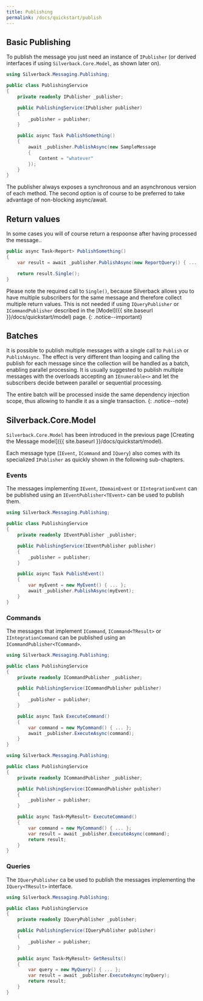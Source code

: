 ```yaml
---
title: Publishing
permalink: /docs/quickstart/publish
---
```


## Basic Publishing

To publish the message you just need an instance of `IPublisher` (or derived interfaces if using `Silverback.Core.Model`, as shown later on).

```csharp
using Silverback.Messaging.Publishing;

public class PublishingService
{
    private readonly IPublisher _publisher;

    public PublishingService(IPublisher publisher)
    {
        _publisher = publisher;
    }

    public async Task PublishSomething()
    {
        await _publisher.PublishAsync(new SampleMessage 
        { 
            Content = "whatever"
        });
    }
}
```

The publisher always exposes a synchronous and an asynchronous version of each method. The second option is of course to be preferred to take advantage of non-blocking async/await.

## Return values

In some cases you will of course return a respoonse after having processed the message..

```csharp
public async Task<Report> PublishSomething()
{
    var result = await _publisher.PublishAsync(new ReportQuery() { ... });

    return result.Single();
}
```

Please note the required call to `Single()`, because Silverback allows you to have multiple subscribers for the same message and therefore collect multiple return values. This is not needed if using `IQueryPublisher` or `ICommandPublisher` described in the [Model]({{ site.baseurl }}/docs/quickstart/model) page.
{: .notice--important}

## Batches

It is possible to publish multiple messages with a single call to `Publish` or `PublishAsync`. The effect is very different than looping and calling the publish for each message since the collection will be handled as a batch, enabling parallel processing. It is usually suggested to publish multiple messages with the overloads accepting an `IEnumerable<>` and let the subscribers decide between parallel or sequential processing.

The entire batch will be processed inside the same dependency injection scope, thus allowing to handle it as a single transaction.
{: .notice--note}

## Silverback.Core.Model

`Silverback.Core.Model` has been introduced in the previous page [Creating the Message model]({{ site.baseurl }}/docs/quickstart/model).

Each message type (`IEvent`, `ICommand` and `IQuery`) also comes with its specialized `IPublisher` as quickly shown in the following sub-chapters.

### Events

The messages implementing `IEvent`, `IDomainEvent` or `IIntegrationEvent` can be published using an `IEventPublisher<TEvent>` can be used to publish them.

```csharp
using Silverback.Messaging.Publishing;

public class PublishingService
{
    private readonly IEventPublisher _publisher;

    public PublishingService(IEventPublisher publisher)
    {
        _publisher = publisher;
    }

    public async Task PublishEvent()
    {
        var myEvent = new MyEvent() { ... };
        await _publisher.PublishAsync(myEvent);
    }
}
```

### Commands

The messages that implement `ICommand`, `ICommand<TResult>` or `IIntegrationCommand` can be published using an `ICommandPublisher<TCommand>`.

```csharp
using Silverback.Messaging.Publishing;

public class PublishingService
{
    private readonly ICommandPublisher _publisher;

    public PublishingService(ICommandPublisher publisher)
    {
        _publisher = publisher;
    }

    public async Task ExecuteCommand()
    {
        var command = new MyCommand() { ... };
        await _publisher.ExecuteAsync(command);
    }
}
```
```csharp
using Silverback.Messaging.Publishing;

public class PublishingService
{
    private readonly ICommandPublisher _publisher;

    public PublishingService(ICommandPublisher publisher)
    {
        _publisher = publisher;
    }

    public async Task<MyResult> ExecuteCommand()
    {
        var command = new MyCommand() { ... };
        var result = await _publisher.ExecuteAsync(command);
        return result;
    }
}
```

### Queries

The `IQueryPublisher` ca be used  to publish the messages implementing the `IQuery<TResult>` interface.

```csharp
using Silverback.Messaging.Publishing;

public class PublishingService
{
    private readonly IQueryPublisher _publisher;

    public PublishingService(IQueryPublisher publisher)
    {
        _publisher = publisher;
    }

    public async Task<MyResult> GetResults()
    {
        var query = new MyQuery() { ... };
        var result = await _publisher.ExecuteAsync(myQuery);
        return result;
    }
}
```
